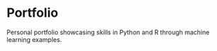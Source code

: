 # Portfolio
Personal portfolio showcasing skills in Python and R through machine learning examples.

